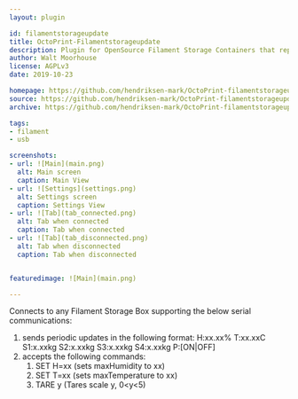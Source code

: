 ```yaml
---
layout: plugin

id: filamentstorageupdate
title: OctoPrint-Filamentstorageupdate  
description: Plugin for OpenSource Filament Storage Containers that report Temp, Humidity, and scale values over USB.  
author: Walt Moorhouse  
license: AGPLv3  
date: 2019-10-23

homepage: https://github.com/hendriksen-mark/OctoPrint-filamentstorageupdate
source: https://github.com/hendriksen-mark/OctoPrint-filamentstorageupdate  
archive: https://github.com/hendriksen-mark/OctoPrint-filamentstorageupdate/archive/master.zip

tags:
- filament
- usb

screenshots:
- url: ![Main](main.png)
  alt: Main screen  
  caption: Main View  
- url: ![Settings](settings.png)
  alt: Settings screen  
  caption: Settings View  
- url: ![Tab](tab_connected.png)
  alt: Tab when connected  
  caption: Tab when connected  
- url: ![Tab](tab_disconnected.png)
  alt: Tab when disconnected  
  caption: Tab when disconnected


featuredimage: ![Main](main.png)

---
```


Connects to any Filament Storage Box supporting the below serial communications:
1) sends periodic updates in the following format:
    H:xx.xx% T:xx.xxC S1:x.xxkg S2:x.xxkg S3:x.xxkg S4:x.xxkg P:\[ON|OFF\]
1) accepts the following commands:
    1) SET H=xx (sets maxHumidity to xx)
    1) SET T=xx (sets maxTemperature to xx)
    1) TARE y (Tares scale y, 0<y<5)
